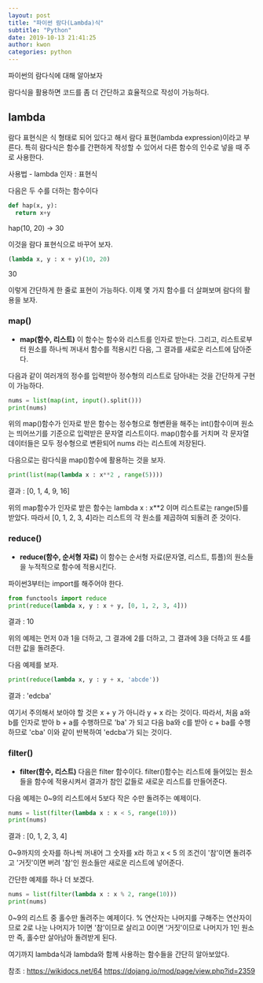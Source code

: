 ```yaml
---
layout: post
title: "파이썬 람다(Lambda)식"
subtitle: "Python"
date: 2019-10-13 21:41:25
author: kwon
categories: python
---
```

파이썬의 람다식에 대해 알아보자

람다식을 활용하면 코드를 좀 더 간단하고 효율적으로 작성이 가능하다.

## lambda
람다 표현식은 식 형태로 되어 있다고 해서 람다 표현(lambda expression)이라고 부른다. 특히 람다식은 함수를 간편하게 작성할 수 있어서 다른 함수의 인수로 넣을 때 주로 사용한다.

사용법
    - lambda 인자 : 표현식

다음은 두 수를 더하는 함수이다
```python
def hap(x, y):
  return x+y
```
hap(10, 20) -> 30

이것을 람다 표현식으로 바꾸어 보자.

```python
(lambda x, y : x + y)(10, 20)
```
30

이렇게 간단하게 한 줄로 표현이 가능하다. 이제 몇 가지 함수를 더 살펴보며 람다의 활용을 보자.

### map()
- **map(함수, 리스트)**
이 함수는 함수와 리스트를 인자로 받는다. 그리고, 리스트로부터 원소를 하나씩 꺼내서 함수를 적용시킨 다음, 그 결과를 새로운 리스트에 담아준다.

다음과 같이 여러개의 정수를 입력받아 정수형의 리스트로 담아내는 것을 간단하게 구현이 가능하다.
```python
nums = list(map(int, input().split()))
print(nums)
```
위의 map()함수가 인자로 받은 함수는 정수형으로 형변환을 해주는 int()함수이며 원소는 띄어쓰기를 기준으로 입력받은 문자열 리스트이다. map()함수를 거치며 각 문자열 데이터들은 모두 정수형으로 변환되어 nums 라는 리스트에 저장된다.


다음으로는 람다식을 map()함수에 활용하는 것을 보자.
```python
print(list(map(lambda x : x**2 , range(5))))
```
결과 : [0, 1, 4, 9, 16]

위의 map함수가 인자로 받은 함수는 lambda x : x**2 이며 리스트로는 range(5)를 받았다. 따라서 [0, 1, 2, 3, 4]라는 리스트의 각 원소를 제곱하여 되돌려 준 것이다.

### reduce()
- **reduce(함수, 순서형 자료)**
이 함수는 순서형 자료(문자열, 리스트, 튜플)의 원소들을 누적적으로 함수에 적용시킨다.

파이썬3부터는 import를 해주어야 한다.
```python
from functools import reduce
print(reduce(lambda x, y : x + y, [0, 1, 2, 3, 4]))
```
결과 : 10

위의 예제는 먼저 0과 1을 더하고, 그 결과에 2를 더하고, 그 결과에 3을 더하고 또 4를 더한 값을 돌려준다.

다음 예제를 보자.
```python
print(reduce(lambda x, y : y + x, 'abcde'))
```
결과 : 'edcba'

여기서 주의해서 보아야 할 것은 x + y 가 아니라 y + x 라는 것이다. 따라서, 처음 a와 b를 인자로 받아 b + a를 수행하므로 'ba' 가 되고 다음 ba와 c를 받아 c + ba를 수행하므로 'cba' 이와 같이 반복하여 'edcba'가 되는 것이다.

### filter()
- **filter(함수, 리스트)**
다음은 filter 함수이다. filter()함수는 리스트에 들어있는 원소들을 함수에 적용시켜서 결과가 참인 값들로 새로운 리스트를 만들어준다.

다음 예제는 0~9의 리스트에서 5보다 작은 수만 돌려주는 예제이다.
```python
nums = list(filter(lambda x : x < 5, range(10)))
print(nums)
```
결과 : [0, 1, 2, 3, 4]

0~9까지의 숫자를 하나씩 꺼내어 그 숫자를 x라 하고 x < 5 의 조건이 '참'이면 돌려주고 '거짓'이면 버려 '참'인 원소들만 새로운 리스트에 넣어준다.

간단한 예제를 하나 더 보겠다.
```python
nums = list(filter(lambda x : x % 2, range(10)))
print(nums)
```
0~9의 리스트 중 홀수만 돌려주는 예제이다. % 연산자는 나머지를 구해주는 연산자이므로 2로 나눈 나머지가 1이면 '참'이므로 살리고 0이면 '거짓'이므로 나머지가 1인 원소만 즉, 홀수만 살아남아 돌려받게 된다.

여기까지 lambda식과 lambda와 함께 사용하는 함수들을 간단히 알아보았다. 

참조 : <https://wikidocs.net/64>
<https://dojang.io/mod/page/view.php?id=2359>

